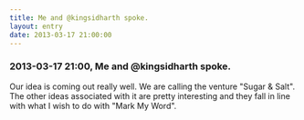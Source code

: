```yaml
---
title: Me and @kingsidharth spoke.
layout: entry
date: 2013-03-17 21:00:00
---
```

### 2013-03-17 21:00, Me and @kingsidharth spoke. 

Our idea is coming out really well. We are calling the venture "Sugar & Salt". The other ideas associated with it are pretty interesting and they fall in line with what I wish to do with "Mark My Word". 
